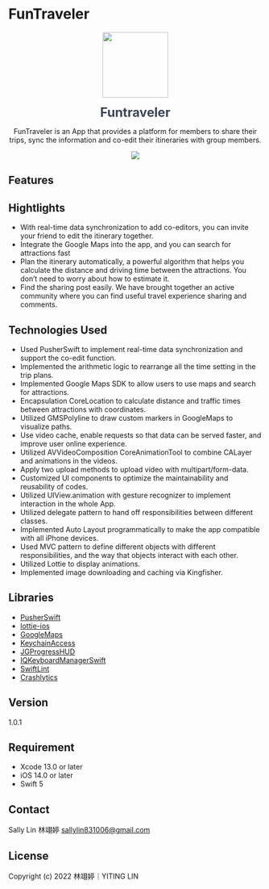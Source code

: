 # FunTraveler
<p align="center">
  <img src="https://i.ibb.co/FXpy4Dd/1-4x.png" width="130" height="130"/>
</p>

<p align="center">
<span style="color: #3D4659; font-size: 25px; font-weight:bold" > Funtraveler </span>
</p>

<p align="center">
FunTraveler is an App that provides a platform for members to share their trips,  sync the information and co-edit their itineraries with group members.
</p>


<p align="center">
    <a href="https://apps.apple.com/tw/app/funtraveler/id1619742562"><img src="https://developer.apple.com/assets/elements/badges/download-on-the-app-store.svg"></a>
</p>

## Features

## Hightlights

- With real-time data synchronization to add co-editors, you can invite your friend to edit the itinerary together.
- Integrate the Google Maps into the app, and you can search for attractions fast
- Plan the itinerary automatically, a powerful algorithm that helps you calculate the distance and driving time between the attractions. You don’t need to worry about how to estimate it.
- Find the sharing post easily. We have brought together an active community where you can find useful travel experience sharing and comments.


## Technologies Used
- Used PusherSwift to implement real-time data synchronization and support the co-edit function.
- Implemented the arithmetic logic to rearrange all the time setting in the trip plans.
- Implemented Google Maps SDK to allow users to use maps and search for attractions.
- Encapsulation CoreLocation to calculate distance and traffic times between attractions with coordinates.
- Utilized GMSPolyline to draw custom markers in GoogleMaps to visualize paths.
- Use video cache, enable requests so that data can be served faster, and improve user online experience.
- Utilized AVVideoComposition CoreAnimationTool to combine CALayer and animations in the videos.
- Apply two upload methods to upload video with multipart/form-data.
- Customized UI components to optimize the maintainability and reusability of codes.
- Utilized UIView.animation with gesture recognizer to implement interaction in the whole App.
- Utilized delegate pattern to hand off responsibilities between different classes.
- Implemented Auto Layout programmatically to make the app compatible with all iPhone devices.
- Used MVC pattern to define different objects with different responsibilities, and the way that objects interact with each other.
- Utilized Lottie to display animations.
- Implemented image downloading and caching via Kingfisher.

## Libraries
  * [PusherSwift](https://github.com/pusher/pusher-websocket-swift)
  * [lottie-ios](https://github.com/airbnb/lottie-ios)
  * [GoogleMaps](https://developers.google.com/maps/documentation/ios-sdk/)
  * [KeychainAccess](https://github.com/kishikawakatsumi/KeychainAccess)
  * [JGProgressHUD](https://github.com/JonasGessner/JGProgressHUD)
  * [IQKeyboardManagerSwift](https://github.com/hackiftekhar/IQKeyboardManager)
  * [SwiftLint](https://github.com/realm/SwiftLint)
  * [Crashlytics](https://firebase.google.com/products/crashlytics?hl=en)

## Version
1.0.1

## Requirement
- Xcode 13.0 or later
- iOS 14.0 or later
- Swift 5

## Contact
Sally Lin 林翊婷
sallylin831006@gmail.com

## License
Copyright (c) 2022 林翊婷｜YITING LIN
